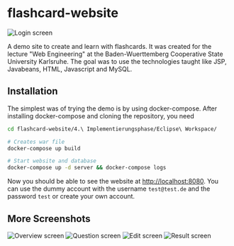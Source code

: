 # flashcard-website

<img src="6.%20Abnahmephase/Analyse/login.png" alt="Login screen">

A demo site to create and learn with flashcards. It was created for the lecture "Web Engineering" at the Baden-Wuerttemberg Cooperative State University Karlsruhe. The goal was to use the technologies taught like JSP, Javabeans, HTML, Javascript and MySQL.

## Installation

The simplest was of trying the demo is by using docker-compose. After installing docker-compose and cloning the repository, you need 

```sh
cd flashcard-website/4.\ Implementierungsphase/Eclipse\ Workspace/

# Creates war file
docker-compose up build

# Start website and database
docker-compose up -d server && docker-compose logs
```

Now you should be able to see the website at <http://localhost:8080>. You can use the dummy account with the username `test@test.de` and the password `test` or create your own account.

## More Screenshots

<img src="6.%20Abnahmephase/Analyse/overview.png" alt="Overview screen">

<img src="6.%20Abnahmephase/Analyse/learningscreen-answer.png" alt="Question screen">

<img src="6.%20Abnahmephase/Analyse/learningscreen-edit.png" alt="Edit screen">

<img src="6.%20Abnahmephase/Analyse/learningscreen-end.png" alt="Result screen">
